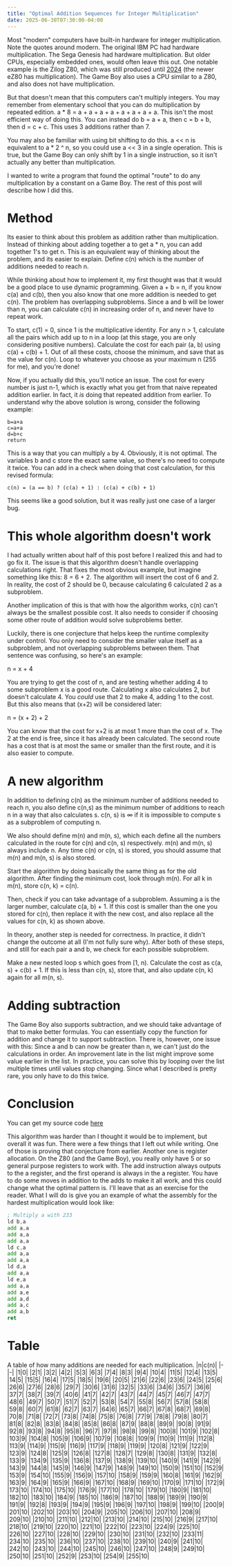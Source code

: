 ```yaml
---
title: "Optimal Addition Sequences for Integer Multiplication"
date: 2025-06-30T07:30:00-04:00
---
```

Most "modern" computers have built-in hardware for integer multiplication. Note the quotes around modern. The original IBM PC had hardware multiplication. The Sega Genesis had hardware multiplication. But older CPUs, especially embedded ones, would often leave this out. One notable example is the Zilog Z80, which was still produced until [2024](https://arstechnica.com/gadgets/2024/04/after-48-years-zilog-is-killing-the-classic-standalone-z80-microprocessor-chip/) (the newer eZ80 has multiplication). The Game Boy also uses a CPU similar to a Z80, and also does not have multiplication.

But that doesn't mean that this computers can't multiply integers. You may remember from elementary school that you can do multiplication by repeated edition. a * 8 = a + a + a + a + a + a + a + a. This isn't the most efficient way of doing this. You can instead do b = a + a, then c = b + b, then d = c + c. This uses 3 additions rather than 7.

You may also be familiar with using bit shifting to do this. a << n is equivalent to a * 2 ^ n, so you could use a << 3 in a single operation. This is true, but the Game Boy can only shift by 1 in a single instruction, so it isn't actually any better than multiplication.

I wanted to write a program that found the optimal "route" to do any multiplication by a constant on a Game Boy. The rest of this post will describe how I did this.

# Method
Its easier to think about this problem as addition rather than multiplication. Instead of thinking about adding together a to get a * n, you can add together 1's to get n. This is an equivalent way of thinking about the problem, and its easier to explain. Define c(n) which is the number of additions needed to reach n.

While thinking about how to implement it, my first thought was that it would be a good place to use dynamic programming. Given a + b = n, if you know c(a) and c(b), then you also know that one more addition is needed to get c(n). The problem has overlapping subproblems. Since a and b will be lower than n, you can calculate c(n) in increasing order of n, and never have to repeat work.

To start, c(1) = 0, since 1 is the multiplicative identity. For any n > 1, calculate all the pairs which add up to n in a loop (at this stage, you are only considering positive numbers). Calculate the cost for each pair (a, b) using c(a) + c(b) + 1. Out of all these costs, choose the minimum, and save that as the value for c(n). Loop to whatever you choose as your maximum n (255 for me), and you're done!

Now, if you actually did this, you'll notice an issue. The cost for every number is just n-1, which is exactly what you get from that naive repeated addition earlier. In fact, it _is_ doing that repeated addition from earlier. To understand why the above solution is wrong, consider the following example:

```
b=a+a
c=a+a
d=b+c
return
```

This is a way that you can multiply `a` by 4. Obviously, it is not optimal. The variables b and c store the exact same value, so there's no need to compute it twice. You can add in a check when doing that cost calculation, for this revised formula:

```
c(n) = (a == b) ? (c(a) + 1) : (c(a) + c(b) + 1)
```

This seems like a good solution, but it was really just one case of a larger bug.

# This whole algorithm doesn't work
I had actually written about half of this post before I realized this and had to go fix it. The issue is that this algorithm doesn't handle overlapping calculations right. That fixes the most obvious example, but imagine something like this: 8 = 6 + 2. The algorithm will insert the cost of 6 and 2. In reality, the cost of 2 should be 0, because calculating 6 calculated 2 as a subproblem.

Another implication of this is that with how the algorithm works, c(n) can't always be the smallest possible cost. It also needs to consider if choosing some other route of addition would solve subproblems better.

Luckily, there is one conjecture that helps keep the runtime complexity under control. You only need to consider the smaller value itself as a subproblem, and not overlapping subproblems between them. That sentence was confusing, so here's an example:

n = x + 4

You are trying to get the cost of n, and are testing whether adding 4 to some subproblem x is a good route. Calculating x also calculates 2, but doesn't calculate 4. You _could_ use that 2 to make 4, adding 1 to the cost. But this also means that (x+2) will be considered later:

n = (x + 2) + 2

You can know that the cost for x+2 is at most 1 more than the cost of x. The 2 at the end is free, since it has already been calculated. The second route has a cost that is at most the same or smaller than the first route, and it is also easier to compute.

# A new algorithm
In addition to defining c(n) as the minimum number of additions needed to reach n, you also define c(n,s) as the minimum number of additions to reach n in a way that also calculates s. c(n, s) is ∞ if it is impossible to compute s as a subproblem of computing n.

We also should define m(n) and m(n, s), which each define all the numbers calculated in the route for c(n) and c(n, s) respectively. m(n) and m(n, s) always include n. Any time c(n) or c(n, s) is stored, you should assume that m(n) and m(n, s) is also stored.

Start the algorithm by doing basically the same thing as for the old algorithm. After finding the minimum cost, look through m(n). For all k in m(n), store c(n, k) = c(n).

Then, check if you can take advantage of a subproblem. Assuming a is the larger number, calculate c(a, b) + 1. If this cost is smaller than the one you stored for c(n), then replace it with the new cost, and also replace all the values for c(n, k) as shown above.

In theory, another step is needed for correctness. In practice, it didn't change the outcome at all (I'm not fully sure why). After both of these steps, and still for each pair a and b, we check for each possible subproblem.

Make a new nested loop s which goes from [1, n). Calculate the cost as c(a, s) + c(b) + 1. If this is less than c(n, s), store that, and also update c(n, k) again for all m(n, s).

# Adding subtraction
The Game Boy also supports subtraction, and we should take advantage of that to make better formulas. You can essentially copy the function for addition and change it to support subtraction. There is, however, one issue with this: Since a and b can now be greater than n, we can't just do the calculations in order. An improvement late in the list might improve some value earlier in the list. In practice, you can solve this by looping over the list multiple times until values stop changing. Since what I described is pretty rare, you only have to do this twice.

# Conclusion
You can get my source code [here](https://github.com/jonot-cyber/integer_multiplication/)

This algorithm was harder than I thought it would be to implement, but overall it was fun. There were a few things that I left out while writing. One of those is proving that conjecture from earlier. Another one is register allocation. On the Z80 (and the Game Boy), you really only have 5 or so general purpose registers to work with. The add instruction always outputs to the a register, and the first operand is always in the a register. You have to do some moves in addition to the adds to make it all work, and this could change what the optimal pattern is. I'll leave that as an exercise for the reader. What I will do is give you an example of what the assembly for the hardest multiplication would look like:

```asm
; Multiply a with 233
ld b,a 
add a,a
add a,a
add a,a
ld c,a
add a,a
add a,a
ld d,a
add a,a
ld e,a
add a,a
add a,e
add a,d
add a,c
add a,b
ret
```

# Table
A table of how many additions are needed for each multiplication.
|n|c(n)|
|-|-|
|1|0|
|2|1|
|3|2|
|4|2|
|5|3|
|6|3|
|7|4|
|8|3|
|9|4|
|10|4|
|11|5|
|12|4|
|13|5|
|14|5|
|15|5|
|16|4|
|17|5|
|18|5|
|19|6|
|20|5|
|21|6|
|22|6|
|23|6|
|24|5|
|25|6|
|26|6|
|27|6|
|28|6|
|29|7|
|30|6|
|31|6|
|32|5|
|33|6|
|34|6|
|35|7|
|36|6|
|37|7|
|38|7|
|39|7|
|40|6|
|41|7|
|42|7|
|43|7|
|44|7|
|45|7|
|46|7|
|47|7|
|48|6|
|49|7|
|50|7|
|51|7|
|52|7|
|53|8|
|54|7|
|55|8|
|56|7|
|57|8|
|58|8|
|59|8|
|60|7|
|61|8|
|62|7|
|63|7|
|64|6|
|65|7|
|66|7|
|67|8|
|68|7|
|69|8|
|70|8|
|71|8|
|72|7|
|73|8|
|74|8|
|75|8|
|76|8|
|77|9|
|78|8|
|79|8|
|80|7|
|81|8|
|82|8|
|83|8|
|84|8|
|85|8|
|86|8|
|87|9|
|88|8|
|89|9|
|90|8|
|91|9|
|92|8|
|93|8|
|94|8|
|95|8|
|96|7|
|97|8|
|98|8|
|99|8|
|100|8|
|101|9|
|102|8|
|103|9|
|104|8|
|105|9|
|106|9|
|107|9|
|108|8|
|109|9|
|110|9|
|111|9|
|112|8|
|113|9|
|114|9|
|115|9|
|116|9|
|117|9|
|118|9|
|119|9|
|120|8|
|121|9|
|122|9|
|123|9|
|124|8|
|125|9|
|126|8|
|127|8|
|128|7|
|129|8|
|130|8|
|131|9|
|132|8|
|133|9|
|134|9|
|135|9|
|136|8|
|137|9|
|138|9|
|139|10|
|140|9|
|141|9|
|142|9|
|143|9|
|144|8|
|145|9|
|146|9|
|147|9|
|148|9|
|149|10|
|150|9|
|151|10|
|152|9|
|153|9|
|154|10|
|155|9|
|156|9|
|157|10|
|158|9|
|159|9|
|160|8|
|161|9|
|162|9|
|163|9|
|164|9|
|165|9|
|166|9|
|167|10|
|168|9|
|169|10|
|170|9|
|171|10|
|172|9|
|173|10|
|174|10|
|175|10|
|176|9|
|177|10|
|178|10|
|179|10|
|180|9|
|181|10|
|182|10|
|183|10|
|184|9|
|185|10|
|186|9|
|187|10|
|188|9|
|189|9|
|190|9|
|191|9|
|192|8|
|193|9|
|194|9|
|195|9|
|196|9|
|197|10|
|198|9|
|199|10|
|200|9|
|201|10|
|202|10|
|203|10|
|204|9|
|205|10|
|206|10|
|207|10|
|208|9|
|209|10|
|210|10|
|211|10|
|212|10|
|213|10|
|214|10|
|215|10|
|216|9|
|217|10|
|218|10|
|219|10|
|220|10|
|221|10|
|222|10|
|223|10|
|224|9|
|225|10|
|226|10|
|227|10|
|228|10|
|229|10|
|230|10|
|231|10|
|232|10|
|233|11|
|234|10|
|235|10|
|236|10|
|237|10|
|238|10|
|239|10|
|240|9|
|241|10|
|242|10|
|243|10|
|244|10|
|245|10|
|246|10|
|247|10|
|248|9|
|249|10|
|250|10|
|251|10|
|252|9|
|253|10|
|254|9|
|255|10|
